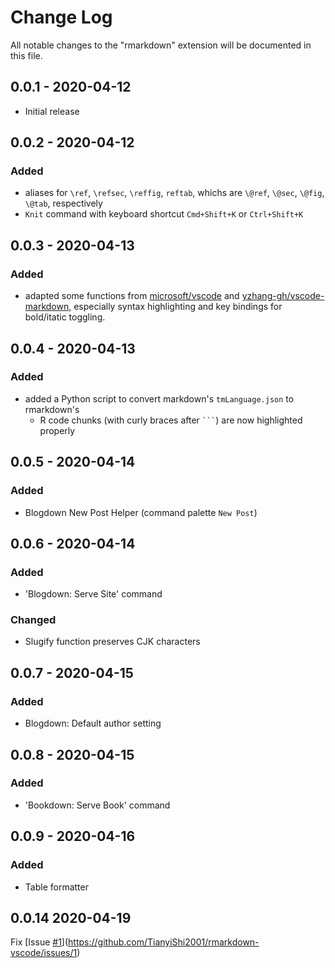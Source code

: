 # Change Log

All notable changes to the "rmarkdown" extension will be documented in this file.

## 0.0.1 - 2020-04-12

- Initial release

## 0.0.2 - 2020-04-12

### Added

- aliases for `\ref`, `\refsec`, `\reffig`, `reftab`, whichs are `\@ref`, `\@sec`, `\@fig`, `\@tab`, respectively
- `Knit` command with keyboard shortcut `Cmd+Shift+K` or `Ctrl+Shift+K`

## 0.0.3 - 2020-04-13

### Added

- adapted some functions from [microsoft/vscode](https://github.com/microsoft/vscode/tree/master/extensions/markdown-language-features) and [yzhang-gh/vscode-markdown](https://github.com/yzhang-gh/vscode-markdown), especially syntax highlighting and key bindings for bold/itatic toggling.

## 0.0.4 - 2020-04-13

### Added

- added a Python script to convert markdown's `tmLanguage.json` to rmarkdown's
  - R code chunks (with curly braces after ` ``` `) are now highlighted properly

## 0.0.5 - 2020-04-14

### Added

- Blogdown New Post Helper (command palette `New Post`)

## 0.0.6 - 2020-04-14

### Added

- 'Blogdown: Serve Site' command

### Changed

- Slugify function preserves CJK characters

## 0.0.7 - 2020-04-15

### Added

- Blogdown: Default author setting

## 0.0.8 - 2020-04-15

### Added

- 'Bookdown: Serve Book' command

## 0.0.9 - 2020-04-16

### Added

- Table formatter

## 0.0.14 2020-04-19

Fix [Issue [#1](https://github.com/TianyiShi2001/rmarkdown-vscode/issues/1)](https://github.com/TianyiShi2001/rmarkdown-vscode/issues/1)